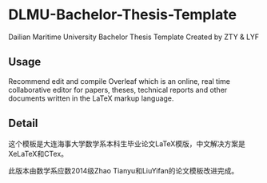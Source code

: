 # DLMU-Bachelor-Thesis-Template
Dailian Maritime University Bachelor Thesis Template Created by ZTY &amp; LYF 

## Usage
Recommend edit and compile Overleaf which is an online, real time collaborative editor for papers, theses, technical reports and other documents written in the LaTeX markup language.

## Detail
这个模板是大连海事大学数学系本科生毕业论文LaTeX模版，中文解决方案是XeLaTeX和CTex。

此版本由数学系应数2014级Zhao Tianyu和LiuYifan的论文模板改进完成。
 
